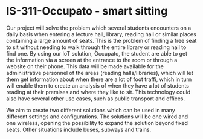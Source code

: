 # IS-311-Occupato - smart sitting
Our project will solve the problem which several students encounters on a daily basis when entering a lecture hall, library, reading hall or similar places containing a large amount of seats. This is the problem of finding a free seat to sit without needing to walk through the entire library or reading hall to find one. By using our IoT solution, Occupato, the student are able to get the information via a screen at the entrance to the room or through a website on their phone. This data will be made available for the administrative personnel of the areas (reading halls/libraries), which will let them get information about when there are a lot of foot traffi, which in turn will enable them to create an analysis of when they have a lot of students reading at their premises and where they like to sit. This technology could also have several other use cases, such as public transport and offices. 

We aim to create two different solutions which can be used in many different settings and configurations. The solutions will be one wired and one wireless, opening the possibility to expand the solution beyond fixed seats. Other situations include buses, subways and trains.

